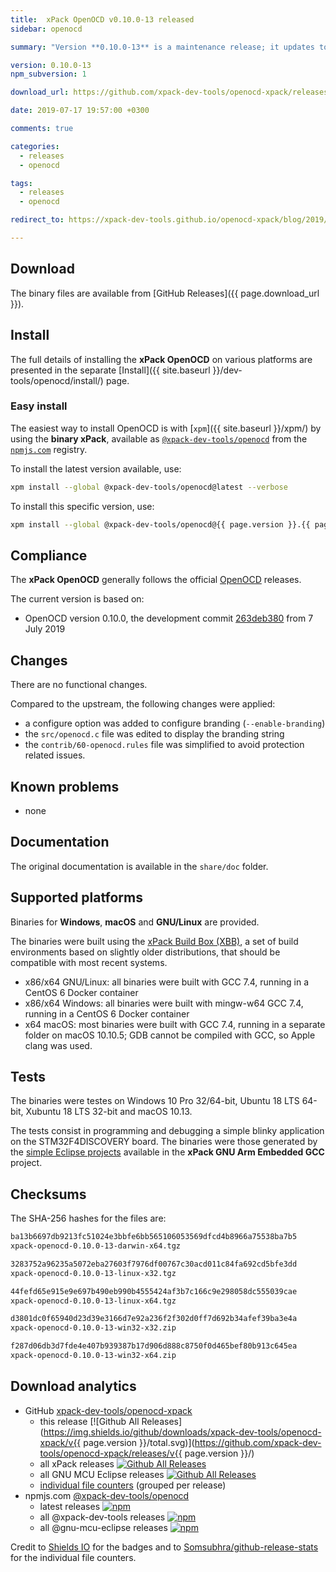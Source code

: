```yaml
---
title:  xPack OpenOCD v0.10.0-13 released
sidebar: openocd

summary: "Version **0.10.0-13** is a maintenance release; it updates to the latest upstream master."

version: 0.10.0-13
npm_subversion: 1

download_url: https://github.com/xpack-dev-tools/openocd-xpack/releases/tag/v0.10.0-13/

date: 2019-07-17 19:57:00 +0300

comments: true

categories:
  - releases
  - openocd

tags:
  - releases
  - openocd

redirect_to: https://xpack-dev-tools.github.io/openocd-xpack/blog/2019/07/17/openocd-v0-10-0-13-released

---
```


## Download

The binary files are available from [GitHub Releases]({{ page.download_url }}).

## Install

The full details of installing the **xPack OpenOCD** on various platforms
are presented in the separate [Install]({{ site.baseurl }}/dev-tools/openocd/install/) page.

### Easy install

The easiest way to install OpenOCD is with
[`xpm`]({{ site.baseurl }}/xpm/)
by using the **binary xPack**, available as
[`@xpack-dev-tools/openocd`](https://www.npmjs.com/package/@xpack-dev-tools/openocd)
from the [`npmjs.com`](https://www.npmjs.com) registry.

To install the latest version available, use:

```sh
xpm install --global @xpack-dev-tools/openocd@latest --verbose
```

To install this specific version, use:

```sh
xpm install --global @xpack-dev-tools/openocd@{{ page.version }}.{{ page.npm_subversion }}
```

## Compliance

The **xPack OpenOCD** generally follows the official
[OpenOCD](https://openocd.org) releases.

The current version is based on:

- OpenOCD version 0.10.0, the development commit
[263deb380](https://github.com/xpack-dev-tools/openocd/commit/263deb3802a515ba8155b6c59146f0f539de4e43)
from 7 July 2019

## Changes

There are no functional changes.

Compared to the upstream, the following changes were applied:

- a configure option was added to configure branding (`--enable-branding`)
- the `src/openocd.c` file was edited to display the branding string
- the `contrib/60-openocd.rules` file was simplified to avoid protection
  related issues.

## Known problems

- none

## Documentation

The original documentation is available in the `share/doc` folder.

## Supported platforms

Binaries for **Windows**, **macOS** and **GNU/Linux** are provided.

The binaries were built using the
[xPack Build Box (XBB)](https://github.com/xpack/xpack-build-box), a set
of build environments based on slightly older distributions, that should be
compatible with most recent systems.

- x86/x64 GNU/Linux: all binaries were built with GCC 7.4, running in a CentOS 6
  Docker container
- x86/x64 Windows: all binaries were built with mingw-w64 GCC 7.4, running in a
  CentOS 6 Docker container
- x64 macOS: most binaries were built with GCC 7.4, running in a separate
  folder on macOS 10.10.5; GDB cannot be compiled with GCC, so Apple
  clang was used.

## Tests

The binaries were testes on Windows 10 Pro 32/64-bit, Ubuntu 18 LTS 64-bit,
Xubuntu 18 LTS 32-bit and macOS 10.13.

The tests consist in programming and debugging a simple blinky application
on the STM32F4DISCOVERY board. The binaries were
those generated by the
[simple Eclipse projects](https://github.com/xpack-dev-tools/arm-none-eabi-gcc-xpack/tree/xpack/tests/eclipse)
available in the **xPack GNU Arm Embedded GCC** project.

## Checksums

The SHA-256 hashes for the files are:

```txt
ba13b6697db9213fc51024e3bbfe6bb565106053569dfcd4b8966a75538ba7b5
xpack-openocd-0.10.0-13-darwin-x64.tgz

3283752a96235a5072eba27603f7976df00767c30acd011c84fa692cd5bfe3dd
xpack-openocd-0.10.0-13-linux-x32.tgz

44fefd65e915e9e697b490eb990b4555424af3b7c166c9e298058dc555039cae
xpack-openocd-0.10.0-13-linux-x64.tgz

d3801dc0f65940d23d39e3166d7e92a236f2f302d0ff7d692b34afef39ba3e4a
xpack-openocd-0.10.0-13-win32-x32.zip

f287d06db3d7fde4e407b939387b17d906d888c8750f0d465bef80b913c645ea
xpack-openocd-0.10.0-13-win32-x64.zip
```

## Download analytics

- GitHub [xpack-dev-tools/openocd-xpack](https://github.com/xpack-dev-tools/openocd-xpack/)
  - this release [![Github All Releases](https://img.shields.io/github/downloads/xpack-dev-tools/openocd-xpack/v{{ page.version }}/total.svg)](https://github.com/xpack-dev-tools/openocd-xpack/releases/v{{ page.version }}/)
  - all xPack releases [![Github All Releases](https://img.shields.io/github/downloads/xpack-dev-tools/openocd-xpack/total.svg)](https://github.com/xpack-dev-tools/openocd-xpack/releases/)
  - all GNU MCU Eclipse releases [![Github All Releases](https://img.shields.io/github/downloads/gnu-mcu-eclipse/openocd/total.svg)](https://github.com/gnu-mcu-eclipse/openocd/releases/)
  - [individual file counters](https://somsubhra.github.io/github-release-stats/?username=xpack-dev-tools&repository=openocd-xpack) (grouped per release)
- npmjs.com [@xpack-dev-tools/openocd](https://www.npmjs.com/package/@xpack-dev-tools/openocd)
  - latest releases [![npm](https://img.shields.io/npm/dw/@xpack-dev-tools/openocd.svg)](https://www.npmjs.com/package/@xpack-dev-tools/openocd/)
  - all @xpack-dev-tools releases [![npm](https://img.shields.io/npm/dt/@xpack-dev-tools/openocd.svg)](https://www.npmjs.com/package/@xpack-dev-tools/openocd/)
  - all @gnu-mcu-eclipse releases [![npm](https://img.shields.io/npm/dt/@gnu-mcu-eclipse/openocd.svg)](https://www.npmjs.com/package/@gnu-mcu-eclipse/openocd/)

Credit to [Shields IO](https://shields.io) for the badges and to
[Somsubhra/github-release-stats](https://github.com/Somsubhra/github-release-stats)
for the individual file counters.
